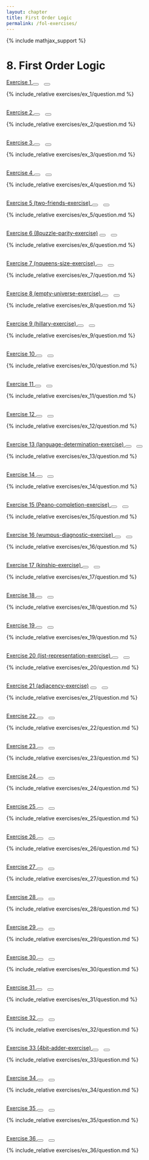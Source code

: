 ```yaml
---
layout: chapter
title: First Order Logic
permalink: /fol-exercises/
---
```


{% include mathjax_support %}

# 8. First Order Logic

<div class="card">
    <div class="card-header p-2">
        <a href='ex_1/' class="p-2">Exercise 1 </a>
        <button type="button" class="btn btn-dark float-right" title="Bookmark Exercise" onclick="bookmark('ex8.1');" href="#"><i id="ex8.1" class="fas fa-bookmark" style="color:white"></i></button>
        <button type="button" class="btn btn-dark float-right" style="margin-left:10px; margin-right:10px;" title="Upvote Exercise" onclick="upvote('ex8.1');" href="#"><i id="ex8.1" class="fas fa-thumbs-up" style="color:white"></i></button>
    </div>
    <div class="card-body">
        <p class="card-text">{% include_relative exercises/ex_1/question.md %}</p>
    </div>
</div>

<br>

<div class="card">
    <div class="card-header p-2">
        <a href='ex_2/' class="p-2">Exercise 2 </a>
        <button type="button" class="btn btn-dark float-right" title="Bookmark Exercise" onclick="bookmark('ex8.2');" href="#"><i id="ex8.2" class="fas fa-bookmark" style="color:white"></i></button>
        <button type="button" class="btn btn-dark float-right" style="margin-left:10px; margin-right:10px;" title="Upvote Exercise" onclick="upvote('ex8.2');" href="#"><i id="ex8.2" class="fas fa-thumbs-up" style="color:white"></i></button>
    </div>
    <div class="card-body">
        <p class="card-text">{% include_relative exercises/ex_2/question.md %}</p>
    </div>
</div>

<br>

<div class="card">
    <div class="card-header p-2">
        <a href='ex_3/' class="p-2">Exercise 3 </a>
        <button type="button" class="btn btn-dark float-right" title="Bookmark Exercise" onclick="bookmark('ex8.3');" href="#"><i id="ex8.3" class="fas fa-bookmark" style="color:white"></i></button>
        <button type="button" class="btn btn-dark float-right" style="margin-left:10px; margin-right:10px;" title="Upvote Exercise" onclick="upvote('ex8.3');" href="#"><i id="ex8.3" class="fas fa-thumbs-up" style="color:white"></i></button>
    </div>
    <div class="card-body">
        <p class="card-text">{% include_relative exercises/ex_3/question.md %}</p>
    </div>
</div>

<br>

<div class="card">
    <div class="card-header p-2">
        <a href='ex_4/' class="p-2">Exercise 4  </a>
        <button type="button" class="btn btn-dark float-right" title="Bookmark Exercise" onclick="bookmark('ex8.4');" href="#"><i id="ex8.4" class="fas fa-bookmark" style="color:white"></i></button>
        <button type="button" class="btn btn-dark float-right" style="margin-left:10px; margin-right:10px;" title="Upvote Exercise" onclick="upvote('ex8.4');" href="#"><i id="ex8.4" class="fas fa-thumbs-up" style="color:white"></i></button>
    </div>
    <div class="card-body">
        <p class="card-text">{% include_relative exercises/ex_4/question.md %}</p>
    </div>
</div>

<br>

<div class="card">
    <div class="card-header p-2">
        <a href='ex_5/' class="p-2">Exercise 5 (two-friends-exercise) </a>
        <button type="button" class="btn btn-dark float-right" title="Bookmark Exercise" onclick="bookmark('ex8.5');" href="#"><i id="ex8.5" class="fas fa-bookmark" style="color:white"></i></button>
        <button type="button" class="btn btn-dark float-right" style="margin-left:10px; margin-right:10px;" title="Upvote Exercise" onclick="upvote('ex8.5');" href="#"><i id="ex8.5" class="fas fa-thumbs-up" style="color:white"></i></button>
    </div>
    <div class="card-body">
        <p class="card-text">{% include_relative exercises/ex_5/question.md %}</p>
    </div>
</div>

<br>

<div class="card">
    <div class="card-header p-2">
        <a href='ex_6/' class="p-2">Exercise 6 (8puzzle-parity-exercise)</a>
        <button type="button" class="btn btn-dark float-right" title="Bookmark Exercise" onclick="bookmark('ex8.6');" href="#"><i id="ex8.6" class="fas fa-bookmark" style="color:white"></i></button>
        <button type="button" class="btn btn-dark float-right" style="margin-left:10px; margin-right:10px;" title="Upvote Exercise" onclick="upvote('ex8.6');" href="#"><i id="ex8.6" class="fas fa-thumbs-up" style="color:white"></i></button>
    </div>
    <div class="card-body">
        <p class="card-text">{% include_relative exercises/ex_6/question.md %}</p>
    </div>
</div>

<br>

<div class="card">
    <div class="card-header p-2">
        <a href='ex_7/' class="p-2">Exercise 7 (nqueens-size-exercise) </a>
        <button type="button" class="btn btn-dark float-right" title="Bookmark Exercise" onclick="bookmark('ex8.7');" href="#"><i id="ex8.7" class="fas fa-bookmark" style="color:white"></i></button>
        <button type="button" class="btn btn-dark float-right" style="margin-left:10px; margin-right:10px;" title="Upvote Exercise" onclick="upvote('ex8.7');" href="#"><i id="ex8.7" class="fas fa-thumbs-up" style="color:white"></i></button>
    </div>
    <div class="card-body">
        <p class="card-text">{% include_relative exercises/ex_7/question.md %}</p>
    </div>
</div>

<br>

<div class="card">
    <div class="card-header p-2">
        <a href='ex_8/' class="p-2">Exercise 8 (empty-universe-exercise) </a>
        <button type="button" class="btn btn-dark float-right" title="Bookmark Exercise" onclick="bookmark('ex8.8');" href="#"><i id="ex8.8" class="fas fa-bookmark" style="color:white"></i></button>
        <button type="button" class="btn btn-dark float-right" style="margin-left:10px; margin-right:10px;" title="Upvote Exercise" onclick="upvote('ex8.8');" href="#"><i id="ex8.8" class="fas fa-thumbs-up" style="color:white"></i></button>
    </div>
    <div class="card-body">
        <p class="card-text">{% include_relative exercises/ex_8/question.md %}</p>
    </div>
</div>

<br>

<div class="card">
    <div class="card-header p-2">
        <a href='ex_9/' class="p-2">Exercise 9 (hillary-exercise) </a>
        <button type="button" class="btn btn-dark float-right" title="Bookmark Exercise" onclick="bookmark('ex8.9');" href="#"><i id="ex8.9" class="fas fa-bookmark" style="color:white"></i></button>
        <button type="button" class="btn btn-dark float-right" style="margin-left:10px; margin-right:10px;" title="Upvote Exercise" onclick="upvote('ex8.9');" href="#"><i id="ex8.9" class="fas fa-thumbs-up" style="color:white"></i></button>
    </div>
    <div class="card-body">
        <p class="card-text">{% include_relative exercises/ex_9/question.md %}</p>
    </div>
</div>

<br>

<div class="card">
    <div class="card-header p-2">
        <a href='ex_10/' class="p-2">Exercise 10 </a>
        <button type="button" class="btn btn-dark float-right" title="Bookmark Exercise" onclick="bookmark('ex8.10');" href="#"><i id="ex8.10" class="fas fa-bookmark" style="color:white"></i></button>
        <button type="button" class="btn btn-dark float-right" style="margin-left:10px; margin-right:10px;" title="Upvote Exercise" onclick="upvote('ex8.10');" href="#"><i id="ex8.10" class="fas fa-thumbs-up" style="color:white"></i></button>
    </div>
    <div class="card-body">
        <p class="card-text">{% include_relative exercises/ex_10/question.md %}</p>
    </div>
</div>

<br>


<div class="card">
    <div class="card-header p-2">
        <a href='ex_11/' class="p-2">Exercise 11 </a>
        <button type="button" class="btn btn-dark float-right" title="Bookmark Exercise" onclick="bookmark('ex8.11');" href="#"><i id="ex8.11" class="fas fa-bookmark" style="color:white"></i></button>
        <button type="button" class="btn btn-dark float-right" style="margin-left:10px; margin-right:10px;" title="Upvote Exercise" onclick="upvote('ex8.11');" href="#"><i id="ex8.11" class="fas fa-thumbs-up" style="color:white"></i></button>
    </div>
    <div class="card-body">
        <p class="card-text">{% include_relative exercises/ex_11/question.md %}</p>
    </div>
</div>

<br>

<div class="card">
    <div class="card-header p-2">
        <a href='ex_12/' class="p-2">Exercise 12 </a>
        <button type="button" class="btn btn-dark float-right" title="Bookmark Exercise" onclick="bookmark('ex8.12');" href="#"><i id="ex8.12" class="fas fa-bookmark" style="color:white"></i></button>
        <button type="button" class="btn btn-dark float-right" style="margin-left:10px; margin-right:10px;" title="Upvote Exercise" onclick="upvote('ex8.12');" href="#"><i id="ex8.12" class="fas fa-thumbs-up" style="color:white"></i></button>
    </div>
    <div class="card-body">
        <p class="card-text">{% include_relative exercises/ex_12/question.md %}</p>
    </div>
</div>

<br>

<div class="card">
    <div class="card-header p-2">
        <a href='ex_13/' class="p-2">Exercise 13 (language-determination-exercise) </a>
        <button type="button" class="btn btn-dark float-right" title="Bookmark Exercise" onclick="bookmark('ex8.13');" href="#"><i id="ex8.13" class="fas fa-bookmark" style="color:white"></i></button>
        <button type="button" class="btn btn-dark float-right" style="margin-left:10px; margin-right:10px;" title="Upvote Exercise" onclick="upvote('ex8.13');" href="#"><i id="ex8.13" class="fas fa-thumbs-up" style="color:white"></i></button>
    </div>
    <div class="card-body">
        <p class="card-text">{% include_relative exercises/ex_13/question.md %}</p>
    </div>
</div>

<br>

<div class="card">
    <div class="card-header p-2">
        <a href='ex_14/' class="p-2">Exercise 14 </a>
        <button type="button" class="btn btn-dark float-right" title="Bookmark Exercise" onclick="bookmark('ex8.14');" href="#"><i id="ex8.14" class="fas fa-bookmark" style="color:white"></i></button>
        <button type="button" class="btn btn-dark float-right" style="margin-left:10px; margin-right:10px;" title="Upvote Exercise" onclick="upvote('ex8.14');" href="#"><i id="ex8.14" class="fas fa-thumbs-up" style="color:white"></i></button>
    </div>
    <div class="card-body">
        <p class="card-text">{% include_relative exercises/ex_14/question.md %}</p>
    </div>
</div>

<br>

<div class="card">
    <div class="card-header p-2">
        <a href='ex_15/' class="p-2">Exercise 15 (Peano-completion-exercise) </a>
        <button type="button" class="btn btn-dark float-right" title="Bookmark Exercise" onclick="bookmark('ex8.15');" href="#"><i id="ex8.15" class="fas fa-bookmark" style="color:white"></i></button>
        <button type="button" class="btn btn-dark float-right" style="margin-left:10px; margin-right:10px;" title="Upvote Exercise" onclick="upvote('ex8.15');" href="#"><i id="ex8.15" class="fas fa-thumbs-up" style="color:white"></i></button>
    </div>
    <div class="card-body">
        <p class="card-text">{% include_relative exercises/ex_15/question.md %}</p>
    </div>
</div>

<br>

<div class="card">
    <div class="card-header p-2">
        <a href='ex_16/' class="p-2">Exercise 16 (wumpus-diagnostic-exercise) </a>
        <button type="button" class="btn btn-dark float-right" title="Bookmark Exercise" onclick="bookmark('ex8.16');" href="#"><i id="ex8.16" class="fas fa-bookmark" style="color:white"></i></button>
        <button type="button" class="btn btn-dark float-right" style="margin-left:10px; margin-right:10px;" title="Upvote Exercise" onclick="upvote('ex8.16');" href="#"><i id="ex8.16" class="fas fa-thumbs-up" style="color:white"></i></button>
    </div>
    <div class="card-body">
        <p class="card-text">{% include_relative exercises/ex_16/question.md %}</p>
    </div>
</div>

<br>

<div class="card">
    <div class="card-header p-2">
        <a href='ex_17/' class="p-2">Exercise 17 (kinship-exercise) </a>
        <button type="button" class="btn btn-dark float-right" title="Bookmark Exercise" onclick="bookmark('ex8.17');" href="#"><i id="ex8.17" class="fas fa-bookmark" style="color:white"></i></button>
        <button type="button" class="btn btn-dark float-right" style="margin-left:10px; margin-right:10px;" title="Upvote Exercise" onclick="upvote('ex8.17');" href="#"><i id="ex8.17" class="fas fa-thumbs-up" style="color:white"></i></button>
    </div>
    <div class="card-body">
        <p class="card-text">{% include_relative exercises/ex_17/question.md %}</p>
    </div>
</div>

<br>

<div class="card">
    <div class="card-header p-2">
        <a href='ex_18/' class="p-2">Exercise 18 </a>
        <button type="button" class="btn btn-dark float-right" title="Bookmark Exercise" onclick="bookmark('ex8.18');" href="#"><i id="ex8.18" class="fas fa-bookmark" style="color:white"></i></button>
        <button type="button" class="btn btn-dark float-right" style="margin-left:10px; margin-right:10px;" title="Upvote Exercise" onclick="upvote('ex8.18');" href="#"><i id="ex8.18" class="fas fa-thumbs-up" style="color:white"></i></button>
    </div>
    <div class="card-body">
        <p class="card-text">{% include_relative exercises/ex_18/question.md %}</p>
    </div>
</div>

<br>

<div class="card">
    <div class="card-header p-2">
        <a href='ex_19/' class="p-2">Exercise 19 </a>
        <button type="button" class="btn btn-dark float-right" title="Bookmark Exercise" onclick="bookmark('ex8.19');" href="#"><i id="ex8.19" class="fas fa-bookmark" style="color:white"></i></button>
        <button type="button" class="btn btn-dark float-right" style="margin-left:10px; margin-right:10px;" title="Upvote Exercise" onclick="upvote('ex8.19');" href="#"><i id="ex8.19" class="fas fa-thumbs-up" style="color:white"></i></button>
    </div>
    <div class="card-body">
        <p class="card-text">{% include_relative exercises/ex_19/question.md %}</p>
    </div>
</div>

<br>

<div class="card">
    <div class="card-header p-2">
        <a href='ex_20/' class="p-2">Exercise 20 (list-representation-exercise) </a>
        <button type="button" class="btn btn-dark float-right" title="Bookmark Exercise" onclick="bookmark('ex8.20');" href="#"><i id="ex8.20" class="fas fa-bookmark" style="color:white"></i></button>
        <button type="button" class="btn btn-dark float-right" style="margin-left:10px; margin-right:10px;" title="Upvote Exercise" onclick="upvote('ex8.20');" href="#"><i id="ex8.20" class="fas fa-thumbs-up" style="color:white"></i></button>
    </div>
    <div class="card-body">
        <p class="card-text">{% include_relative exercises/ex_20/question.md %}</p>
    </div>
</div>

<br>

<div class="card">
    <div class="card-header p-2">
        <a href='ex_21/' class="p-2">Exercise 21 (adjacency-exercise)</a>
        <button type="button" class="btn btn-dark float-right" title="Bookmark Exercise" onclick="bookmark('ex8.21');" href="#"><i id="ex8.21" class="fas fa-bookmark" style="color:white"></i></button>
        <button type="button" class="btn btn-dark float-right" style="margin-left:10px; margin-right:10px;" title="Upvote Exercise" onclick="upvote('ex8.21');" href="#"><i id="ex8.21" class="fas fa-thumbs-up" style="color:white"></i></button>
    </div>
    <div class="card-body">
        <p class="card-text">{% include_relative exercises/ex_21/question.md %}</p>
    </div>
</div>

<br>

<div class="card">
    <div class="card-header p-2">
        <a href='ex_22/' class="p-2">Exercise 22 </a>
        <button type="button" class="btn btn-dark float-right" title="Bookmark Exercise" onclick="bookmark('ex8.22');" href="#"><i id="ex8.22" class="fas fa-bookmark" style="color:white"></i></button>
        <button type="button" class="btn btn-dark float-right" style="margin-left:10px; margin-right:10px;" title="Upvote Exercise" onclick="upvote('ex8.22');" href="#"><i id="ex8.22" class="fas fa-thumbs-up" style="color:white"></i></button>
    </div>
    <div class="card-body">
        <p class="card-text">{% include_relative exercises/ex_22/question.md %}</p>
    </div>
</div>

<br>

<div class="card">
    <div class="card-header p-2">
        <a href='ex_23/' class="p-2">Exercise 23 </a>
        <button type="button" class="btn btn-dark float-right" title="Bookmark Exercise" onclick="bookmark('ex8.23');" href="#"><i id="ex8.23" class="fas fa-bookmark" style="color:white"></i></button>
        <button type="button" class="btn btn-dark float-right" style="margin-left:10px; margin-right:10px;" title="Upvote Exercise" onclick="upvote('ex8.23');" href="#"><i id="ex8.23" class="fas fa-thumbs-up" style="color:white"></i></button>
    </div>
    <div class="card-body">
        <p class="card-text">{% include_relative exercises/ex_23/question.md %}</p>
    </div>
</div>

<br>

<div class="card">
    <div class="card-header p-2">
        <a href='ex_24/' class="p-2">Exercise 24 </a>
        <button type="button" class="btn btn-dark float-right" title="Bookmark Exercise" onclick="bookmark('ex8.24');" href="#"><i id="ex8.24" class="fas fa-bookmark" style="color:white"></i></button>
        <button type="button" class="btn btn-dark float-right" style="margin-left:10px; margin-right:10px;" title="Upvote Exercise" onclick="upvote('ex8.24');" href="#"><i id="ex8.24" class="fas fa-thumbs-up" style="color:white"></i></button>
    </div>
    <div class="card-body">
        <p class="card-text">{% include_relative exercises/ex_24/question.md %}</p>
    </div>
</div>

<br>

<div class="card">
    <div class="card-header p-2">
        <a href='ex_25/' class="p-2">Exercise 25 </a>
        <button type="button" class="btn btn-dark float-right" title="Bookmark Exercise" onclick="bookmark('ex8.25');" href="#"><i id="ex8.25" class="fas fa-bookmark" style="color:white"></i></button>
        <button type="button" class="btn btn-dark float-right" style="margin-left:10px; margin-right:10px;" title="Upvote Exercise" onclick="upvote('ex8.25');" href="#"><i id="ex8.25" class="fas fa-thumbs-up" style="color:white"></i></button>
    </div>
    <div class="card-body">
        <p class="card-text">{% include_relative exercises/ex_25/question.md %}</p>
    </div>
</div>

<br>

<div class="card">
    <div class="card-header p-2">
        <a href='ex_26/' class="p-2">Exercise 26 </a>
        <button type="button" class="btn btn-dark float-right" title="Bookmark Exercise" onclick="bookmark('ex8.26');" href="#"><i id="ex8.26" class="fas fa-bookmark" style="color:white"></i></button>
        <button type="button" class="btn btn-dark float-right" style="margin-left:10px; margin-right:10px;" title="Upvote Exercise" onclick="upvote('ex8.26');" href="#"><i id="ex8.26" class="fas fa-thumbs-up" style="color:white"></i></button>
    </div>
    <div class="card-body">
        <p class="card-text">{% include_relative exercises/ex_26/question.md %}</p>
    </div>
</div>

<br>

<div class="card">
    <div class="card-header p-2">
        <a href='ex_27/' class="p-2">Exercise 27 </a>
        <button type="button" class="btn btn-dark float-right" title="Bookmark Exercise" onclick="bookmark('ex8.27');" href="#"><i id="ex8.27" class="fas fa-bookmark" style="color:white"></i></button>
        <button type="button" class="btn btn-dark float-right" style="margin-left:10px; margin-right:10px;" title="Upvote Exercise" onclick="upvote('ex8.27');" href="#"><i id="ex8.27" class="fas fa-thumbs-up" style="color:white"></i></button>
    </div>
    <div class="card-body">
        <p class="card-text">{% include_relative exercises/ex_27/question.md %}</p>
    </div>
</div>

<br>

<div class="card">
    <div class="card-header p-2">
        <a href='ex_28/' class="p-2">Exercise 28 </a>
        <button type="button" class="btn btn-dark float-right" title="Bookmark Exercise" onclick="bookmark('ex8.28');" href="#"><i id="ex8.28" class="fas fa-bookmark" style="color:white"></i></button>
        <button type="button" class="btn btn-dark float-right" style="margin-left:10px; margin-right:10px;" title="Upvote Exercise" onclick="upvote('ex8.28');" href="#"><i id="ex8.28" class="fas fa-thumbs-up" style="color:white"></i></button>
    </div>
    <div class="card-body">
        <p class="card-text">{% include_relative exercises/ex_28/question.md %}</p>
    </div>
</div>

<br>

<div class="card">
    <div class="card-header p-2">
        <a href='ex_29/' class="p-2">Exercise 29 </a>
        <button type="button" class="btn btn-dark float-right" title="Bookmark Exercise" onclick="bookmark('ex8.29');" href="#"><i id="ex8.29" class="fas fa-bookmark" style="color:white"></i></button>
        <button type="button" class="btn btn-dark float-right" style="margin-left:10px; margin-right:10px;" title="Upvote Exercise" onclick="upvote('ex8.29');" href="#"><i id="ex8.29" class="fas fa-thumbs-up" style="color:white"></i></button>
    </div>
    <div class="card-body">
        <p class="card-text">{% include_relative exercises/ex_29/question.md %}</p>
    </div>
</div>

<br>

<div class="card">
    <div class="card-header p-2">
        <a href='ex_30/' class="p-2">Exercise 30 </a>
        <button type="button" class="btn btn-dark float-right" title="Bookmark Exercise" onclick="bookmark('ex8.30');" href="#"><i id="ex8.30" class="fas fa-bookmark" style="color:white"></i></button>
        <button type="button" class="btn btn-dark float-right" style="margin-left:10px; margin-right:10px;" title="Upvote Exercise" onclick="upvote('ex8.30');" href="#"><i id="ex8.30" class="fas fa-thumbs-up" style="color:white"></i></button>
    </div>
    <div class="card-body">
        <p class="card-text">{% include_relative exercises/ex_30/question.md %}</p>
    </div>
</div>

<br>

<div class="card">
    <div class="card-header p-2">
        <a href='ex_31/' class="p-2">Exercise 31 </a>
        <button type="button" class="btn btn-dark float-right" title="Bookmark Exercise" onclick="bookmark('ex8.31');" href="#"><i id="ex8.31" class="fas fa-bookmark" style="color:white"></i></button>
        <button type="button" class="btn btn-dark float-right" style="margin-left:10px; margin-right:10px;" title="Upvote Exercise" onclick="upvote('ex8.31');" href="#"><i id="ex8.31" class="fas fa-thumbs-up" style="color:white"></i></button>
    </div>
    <div class="card-body">
        <p class="card-text">{% include_relative exercises/ex_31/question.md %}</p>
    </div>
</div>

<br>

<div class="card">
    <div class="card-header p-2">
        <a href='ex_32/' class="p-2">Exercise 32 </a>
        <button type="button" class="btn btn-dark float-right" title="Bookmark Exercise" onclick="bookmark('ex8.32');" href="#"><i id="ex8.32" class="fas fa-bookmark" style="color:white"></i></button>
        <button type="button" class="btn btn-dark float-right" style="margin-left:10px; margin-right:10px;" title="Upvote Exercise" onclick="upvote('ex8.32');" href="#"><i id="ex8.32" class="fas fa-thumbs-up" style="color:white"></i></button>
    </div>
    <div class="card-body">
        <p class="card-text">{% include_relative exercises/ex_32/question.md %}</p>
    </div>
</div>

<br>

<div class="card">
    <div class="card-header p-2">
        <a href='ex_33/' class="p-2">Exercise 33 (4bit-adder-exercise) </a>
        <button type="button" class="btn btn-dark float-right" title="Bookmark Exercise" onclick="bookmark('ex8.33');" href="#"><i id="ex8.33" class="fas fa-bookmark" style="color:white"></i></button>
        <button type="button" class="btn btn-dark float-right" style="margin-left:10px; margin-right:10px;" title="Upvote Exercise" onclick="upvote('ex8.33');" href="#"><i id="ex8.33" class="fas fa-thumbs-up" style="color:white"></i></button>
    </div>
    <div class="card-body">
        <p class="card-text">{% include_relative exercises/ex_33/question.md %}</p>
    </div>
</div>

<br>

<div class="card">
    <div class="card-header p-2">
        <a href='ex_34/' class="p-2">Exercise 34 </a>
        <button type="button" class="btn btn-dark float-right" title="Bookmark Exercise" onclick="bookmark('ex8.34');" href="#"><i id="ex8.34" class="fas fa-bookmark" style="color:white"></i></button>
        <button type="button" class="btn btn-dark float-right" style="margin-left:10px; margin-right:10px;" title="Upvote Exercise" onclick="upvote('ex8.34');" href="#"><i id="ex8.34" class="fas fa-thumbs-up" style="color:white"></i></button>
    </div>
    <div class="card-body">
        <p class="card-text">{% include_relative exercises/ex_34/question.md %}</p>
    </div>
</div>

<br>

<div class="card">
    <div class="card-header p-2">
        <a href='ex_35/' class="p-2">Exercise 35 </a>
        <button type="button" class="btn btn-dark float-right" title="Bookmark Exercise" onclick="bookmark('ex8.35');" href="#"><i id="ex8.35" class="fas fa-bookmark" style="color:white"></i></button>
        <button type="button" class="btn btn-dark float-right" style="margin-left:10px; margin-right:10px;" title="Upvote Exercise" onclick="upvote('ex8.35');" href="#"><i id="ex8.35" class="fas fa-thumbs-up" style="color:white"></i></button>
    </div>
    <div class="card-body">
        <p class="card-text">{% include_relative exercises/ex_35/question.md %}</p>
    </div>
</div>

<br>

<div class="card">
    <div class="card-header p-2">
        <a href='ex_36/' class="p-2">Exercise 36 </a>
        <button type="button" class="btn btn-dark float-right" title="Bookmark Exercise" onclick="bookmark('ex8.36');" href="#"><i id="ex8.36" class="fas fa-bookmark" style="color:white"></i></button>
        <button type="button" class="btn btn-dark float-right" style="margin-left:10px; margin-right:10px;" title="Upvote Exercise" onclick="upvote('ex8.36');" href="#"><i id="ex8.36" class="fas fa-thumbs-up" style="color:white"></i></button>
    </div>
    <div class="card-body">
        <p class="card-text">{% include_relative exercises/ex_36/question.md %}</p>
    </div>
</div>

<br>
